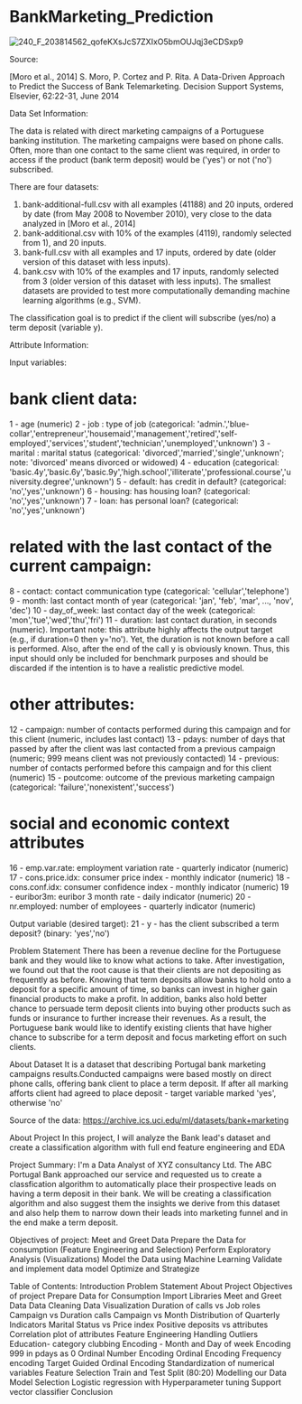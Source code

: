 # BankMarketing_Prediction

![240_F_203814562_qofeKXsJcS7ZXIxO5bmOUJqj3eCDSxp9](https://user-images.githubusercontent.com/100385953/179568850-fd089831-3d62-42eb-85b5-96c9cc15e20a.jpg)

Source:

[Moro et al., 2014] S. Moro, P. Cortez and P. Rita. A Data-Driven Approach to Predict the Success of Bank Telemarketing. Decision Support Systems, Elsevier, 62:22-31, June 2014


Data Set Information:

The data is related with direct marketing campaigns of a Portuguese banking institution. The marketing campaigns were based on phone calls. Often, more than one contact to the same client was required, in order to access if the product (bank term deposit) would be ('yes') or not ('no') subscribed. 

There are four datasets: 
1) bank-additional-full.csv with all examples (41188) and 20 inputs, ordered by date (from May 2008 to November 2010), very close to the data analyzed in [Moro et al., 2014]
2) bank-additional.csv with 10% of the examples (4119), randomly selected from 1), and 20 inputs.
3) bank-full.csv with all examples and 17 inputs, ordered by date (older version of this dataset with less inputs). 
4) bank.csv with 10% of the examples and 17 inputs, randomly selected from 3 (older version of this dataset with less inputs). 
The smallest datasets are provided to test more computationally demanding machine learning algorithms (e.g., SVM). 

The classification goal is to predict if the client will subscribe (yes/no) a term deposit (variable y).


Attribute Information:

Input variables:
# bank client data:
1 - age (numeric)
2 - job : type of job (categorical: 'admin.','blue-collar','entrepreneur','housemaid','management','retired','self-employed','services','student','technician','unemployed','unknown')
3 - marital : marital status (categorical: 'divorced','married','single','unknown'; note: 'divorced' means divorced or widowed)
4 - education (categorical: 'basic.4y','basic.6y','basic.9y','high.school','illiterate','professional.course','university.degree','unknown')
5 - default: has credit in default? (categorical: 'no','yes','unknown')
6 - housing: has housing loan? (categorical: 'no','yes','unknown')
7 - loan: has personal loan? (categorical: 'no','yes','unknown')
# related with the last contact of the current campaign:
8 - contact: contact communication type (categorical: 'cellular','telephone') 
9 - month: last contact month of year (categorical: 'jan', 'feb', 'mar', ..., 'nov', 'dec')
10 - day_of_week: last contact day of the week (categorical: 'mon','tue','wed','thu','fri')
11 - duration: last contact duration, in seconds (numeric). Important note: this attribute highly affects the output target (e.g., if duration=0 then y='no'). Yet, the duration is not known before a call is performed. Also, after the end of the call y is obviously known. Thus, this input should only be included for benchmark purposes and should be discarded if the intention is to have a realistic predictive model.
# other attributes:
12 - campaign: number of contacts performed during this campaign and for this client (numeric, includes last contact)
13 - pdays: number of days that passed by after the client was last contacted from a previous campaign (numeric; 999 means client was not previously contacted)
14 - previous: number of contacts performed before this campaign and for this client (numeric)
15 - poutcome: outcome of the previous marketing campaign (categorical: 'failure','nonexistent','success')
# social and economic context attributes
16 - emp.var.rate: employment variation rate - quarterly indicator (numeric)
17 - cons.price.idx: consumer price index - monthly indicator (numeric) 
18 - cons.conf.idx: consumer confidence index - monthly indicator (numeric) 
19 - euribor3m: euribor 3 month rate - daily indicator (numeric)
20 - nr.employed: number of employees - quarterly indicator (numeric)

Output variable (desired target):
21 - y - has the client subscribed a term deposit? (binary: 'yes','no')



Problem Statement
There has been a revenue decline for the Portuguese bank and they would like to know what actions to take. After investigation, we found out that the root cause is that their clients are not depositing as frequently as before. Knowing that term deposits allow banks to hold onto a deposit for a specific amount of time, so banks can invest in higher gain financial products to make a profit. In addition, banks also hold better chance to persuade term deposit clients into buying other products such as funds or insurance to further increase their revenues. As a result, the Portuguese bank would like to identify existing clients that have higher chance to subscribe for a term deposit and focus marketing effort on such clients.

About Dataset
It is a dataset that describing Portugal bank marketing campaigns results.Conducted campaigns were based mostly on direct phone calls, offering bank client to place a term deposit. If after all marking afforts client had agreed to place deposit - target variable marked 'yes', otherwise 'no'

Source of the data: https://archive.ics.uci.edu/ml/datasets/bank+marketing

About Project
In this project, I will analyze the Bank lead's dataset and create a classification algorithm with full end feature engineering and EDA

Project Summary:
I'm a Data Analyst of XYZ consultancy Ltd. The ABC Portugal Bank approached our service and requested us to create a classfication algorithm to automatically place their prospective leads on having a term deposit in their bank. We will be creating a classification algorithm and also suggest them the insights we derive from this dataset and also help them to narrow down their leads into marketing funnel and in the end make a term deposit.

Objectives of project:
Meet and Greet Data
Prepare the Data for consumption (Feature Engineering and Selection)
Perform Exploratory Analysis (Visualizations)
Model the Data using Machine Learning
Validate and implement data model
Optimize and Strategize

Table of Contents:
Introduction
Problem Statement
About Project
Objectives of project
Prepare Data for Consumption
Import Libraries
Meet and Greet Data
Data Cleaning
Data Visualization
Duration of calls vs Job roles
Campaign vs Duration calls
Campaign vs Month
Distribution of Quarterly Indicators
Marital Status vs Price index
Positive deposits vs attributes
Correlation plot of attributes
Feature Engineering
Handling Outliers
Education- category clubbing
Encoding - Month and Day of week
Encoding 999 in pdays as 0
Ordinal Number Encoding
Ordinal Encoding
Frequency encoding
Target Guided Ordinal Encoding
Standardization of numerical variables
Feature Selection
Train and Test Split (80:20)
Modelling our Data
Model Selection
Logistic regression with Hyperparameter tuning
Support vector classifier
Conclusion
